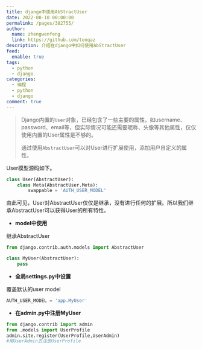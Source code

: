 ```yaml
---
title: django中使用AbStractUser
date: 2022-08-10 00:00:00
permalink: /pages/382755/
author: 
  name: zhengwenfeng
  link: https://github.com/tenqaz
description: 介绍在django中如何使用AbStractUser
feed: 
  enable: true
tags: 
  - python
  - django
categories: 
  - 编程
  - python
  - django
comment: true
---
```




>Django内置的`User`对象，已经包含了一些主要的属性，如username、password、email等，但实际情况可能还需要昵称、头像等其他属性，仅仅使用内置的User属性是不够的。
>
>通过使用`AbstractUser`可以对User进行扩展使用，添加用户自定义的属性。

User模型源码如下。
```python
class User(AbstractUser):
    class Meta(AbstractUser.Meta):
        swappable = 'AUTH_USER_MODEL'
```
由此可见，User对AbstractUser仅仅是继承，没有进行任何的扩展。所以我们继承AbstractUser可以获得User的所有特性。

* **model中使用**

继承AbstractUser
```python
from django.contrib.auth.models import AbstractUser

class MyUser(AbstractUser):
    pass
```

* **全局settings.py中设置**

覆盖默认的user model
```python
AUTH_USER_MODEL = 'app.MyUser'
```

* **在admin.py中注册MyUser**

```python
from django.contrib import admin
from .models import UserProfile
admin.site.register(UserProfile,UserAdmin)  
#用UserAdmin去注册UserProfile
```